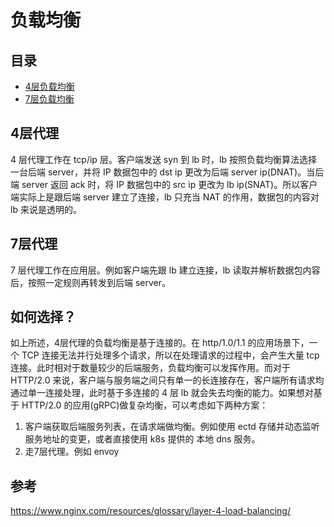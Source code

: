 # 负载均衡

## 目录

+ [4层负载均衡](#4层负载均衡)
+ [7层负载均衡](#7层负载均衡)

## 4层代理

4 层代理工作在 tcp/ip 层。客户端发送 syn 到 lb 时，lb 按照负载均衡算法选择一台后端 server，并将 IP 数据包中的 dst ip 更改为后端 server ip(DNAT)。当后端 server 返回 ack 时，将 IP 数据包中的 src ip 更改为 lb ip(SNAT)。所以客户端实际上是跟后端 server 建立了连接，lb 只充当 NAT 的作用，数据包的内容对 lb 来说是透明的。

## 7层代理

7 层代理工作在应用层。例如客户端先跟 lb 建立连接，lb 读取并解析数据包内容后，按照一定规则再转发到后端 server。

## 如何选择？

如上所述，4层代理的负载均衡是基于连接的。在 http/1.0/1.1 的应用场景下，一个 TCP 连接无法并行处理多个请求，所以在处理请求的过程中，会产生大量 tcp 连接。此时相对于数量较少的后端服务，负载均衡可以发挥作用。而对于 HTTP/2.0 来说，客户端与服务端之间只有单一的长连接存在，客户端所有请求均通过单一连接处理，此时基于多连接的 4 层 lb 就会失去均衡的能力。如果想对基于 HTTP/2.0 的应用(gRPC)做复杂均衡，可以考虑如下两种方案：

1. 客户端获取后端服务列表，在请求端做均衡。例如使用 ectd 存储并动态监听服务地址的变更，或者直接使用 k8s 提供的 本地 dns 服务。
2. 走7层代理。例如 envoy

## 参考

https://www.nginx.com/resources/glossary/layer-4-load-balancing/
